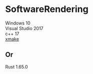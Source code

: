 # SoftwareRendering
 
Windows 10  
Visual Studio 2017  
c++ 17  
[xmake](https://github.com/xmake-io/xmake)

## **Or**

Rust 1.65.0